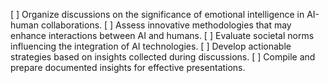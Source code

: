 [ ] Organize discussions on the significance of emotional intelligence in AI-human collaborations.
[ ] Assess innovative methodologies that may enhance interactions between AI and humans.
[ ] Evaluate societal norms influencing the integration of AI technologies.
[ ] Develop actionable strategies based on insights collected during discussions.
[ ] Compile and prepare documented insights for effective presentations.